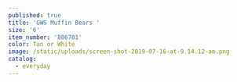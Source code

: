```yaml
---
published: true
title: 'GWS Muffin Bears '
size: '6'
item_number: '806701'
color: Tan or White
image: /static/uploads/screen-shot-2019-07-16-at-9.14.12-am.png
catalog:
  - everyday
---
```


